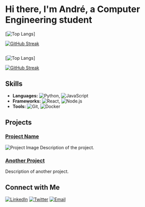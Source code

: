 # Hi there, I'm André, a Computer Engineering student
  
[![Top Langs](https://github-readme-stats.vercel.app/api/top-langs/?username=AndreBBM)]

[![GitHub Streak](https://github-readme-streak-stats.herokuapp.com?user=AndreBBM&theme=tokyonight)](https://git.io/streak-stats)

## 
[![Top Langs](https://github-readme-stats.vercel.app/api/top-langs/?username=AndreBBM&theme=tokyonight)]

[![GitHub Streak](https://github-readme-streak-stats.herokuapp.com?user=AndreBBM&theme=tokyonight)](https://git.io/streak-stats)

## Skills

- **Languages:** ![Python](https://img.shields.io/badge/-Python-3776AB?style=flat&logo=python&logoColor=white), ![JavaScript](https://img.shields.io/badge/-JavaScript-F7DF1E?style=flat&logo=javascript&logoColor=black)
- **Frameworks:** ![React](https://img.shields.io/badge/-React-61DAFB?style=flat&logo=react&logoColor=black), ![Node.js](https://img.shields.io/badge/-Node.js-339933?style=flat&logo=node.js&logoColor=white)
- **Tools:** ![Git](https://img.shields.io/badge/-Git-F05032?style=flat&logo=git&logoColor=white), ![Docker](https://img.shields.io/badge/-Docker-2496ED?style=flat&logo=docker&logoColor=white)

## Projects

### [Project Name](project-link)
![Project Image](https://your-image-url.com/project.png)
Description of the project.

### [Another Project](another-project-link)
Description of another project.


## Connect with Me

[![LinkedIn](https://img.shields.io/badge/-LinkedIn-0077B5?style=flat&logo=LinkedIn&logoColor=white)](https://linkedin.com/in/yourprofile)
[![Twitter](https://img.shields.io/badge/-Twitter-1DA1F2?style=flat&logo=Twitter&logoColor=white)](https://twitter.com/yourprofile)
[![Email](https://img.shields.io/badge/-Email-D14836?style=flat&logo=Gmail&logoColor=white)](mailto:youremail@example.com)

<!--
**AndreBBM/AndreBBM** is a ✨ _special_ ✨ repository because its `README.md` (this file) appears on your GitHub profile.

Here are some ideas to get you started:

- 🔭 I’m currently working on ...
- 🌱 I’m currently learning ...
- 👯 I’m looking to collaborate on ...
- 🤔 I’m looking for help with ...
- 💬 Ask me about ...
- 📫 How to reach me: ...
- 😄 Pronouns: ...
- ⚡ Fun fact: ...
-->
